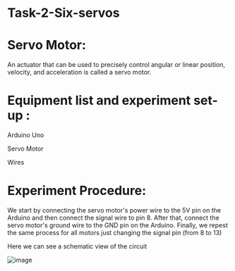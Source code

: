# Task-2-Six-servos


# Servo Motor:
An actuator that can be used to precisely control angular or linear position, velocity, and acceleration is called a servo motor.

# Equipment list and experiment set-up :

Arduino Uno

Servo Motor

Wires

# Experiment Procedure:
We start by connecting the servo motor's power wire to the 5V pin on the Arduino and then connect the signal wire to pin 8. After that, connect the servo motor's ground wire to the GND pin on the Arduino. Finally, we repest the same process for all motors just changing the signal pin (from 8 to 13)


Here we can see a schematic view of the circuit

![image](https://github.com/user-attachments/assets/704d0cf1-f533-4966-ad7e-f5a0464e42c9)



